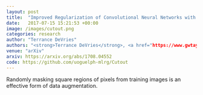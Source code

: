 ```yaml
---
layout: post
title:  "Improved Regularization of Convolutional Neural Networks with Cutout"
date:   2017-07-15 15:21:53 +00:00
image: /images/cutout.png
categories: research
author: "Terrance DeVries"
authors: "<strong>Terrance DeVries</strong>, <a href="https://www.gwtaylor.ca/">Graham W. Taylor</a>"
venue: "arXiv"
arxiv: https://arxiv.org/abs/1708.04552
code: https://github.com/uoguelph-mlrg/Cutout
---
```

Randomly masking square regions of pixels from training images is an effective form of data augmentation.